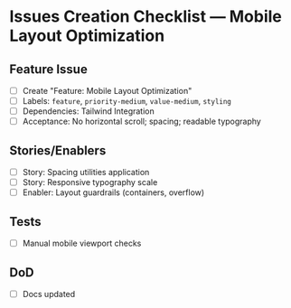 # Issues Creation Checklist — Mobile Layout Optimization

## Feature Issue
- [ ] Create "Feature: Mobile Layout Optimization"
- [ ] Labels: `feature`, `priority-medium`, `value-medium`, `styling`
- [ ] Dependencies: Tailwind Integration
- [ ] Acceptance: No horizontal scroll; spacing; readable typography

## Stories/Enablers
- [ ] Story: Spacing utilities application
- [ ] Story: Responsive typography scale
- [ ] Enabler: Layout guardrails (containers, overflow)

## Tests
- [ ] Manual mobile viewport checks

## DoD
- [ ] Docs updated
